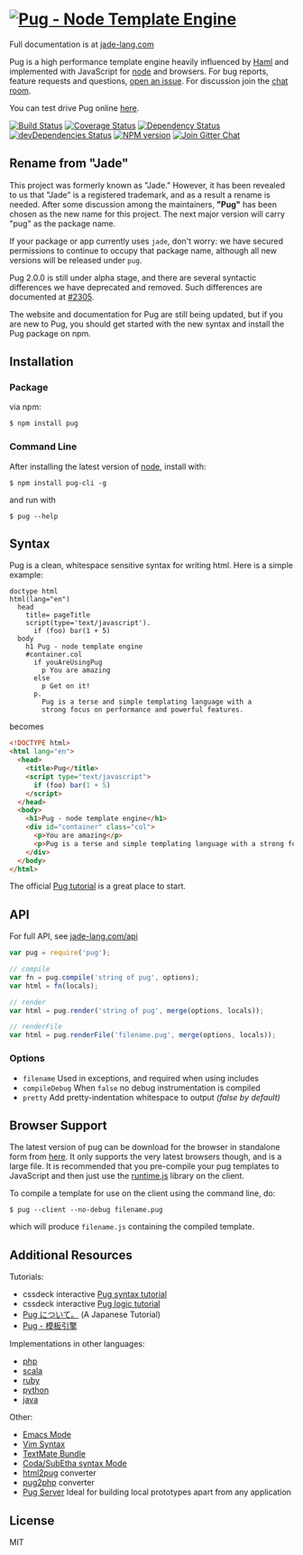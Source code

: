 # [![Pug - Node Template Engine](https://cdn.rawgit.com/pugjs/pug-logo/3ea2d3a86c6227020dd5b20743a5aa458808ca4e/SVG/__pug-logo-colour-wide.svg)](http://jade-lang.com/)

Full documentation is at [jade-lang.com](http://jade-lang.com/)

 Pug is a high performance template engine heavily influenced by [Haml](http://haml.info/)
 and implemented with JavaScript for [node](http://nodejs.org) and browsers. For bug reports,
 feature requests and questions, [open an issue](https://github.com/pugjs/pug/issues/new).
 For discussion join the [chat room](https://gitter.im/pugjs/pug).

 You can test drive Pug online [here](http://jade-lang.com/).

 [![Build Status](https://img.shields.io/travis/pugjs/pug/master.svg?style=flat)](https://travis-ci.org/pugjs/pug)
 [![Coverage Status](https://img.shields.io/coveralls/pugjs/pug/master.svg?style=flat)](https://coveralls.io/r/pugjs/pug?branch=master)
 [![Dependency Status](https://img.shields.io/david/pugjs/pug.svg?style=flat)](https://david-dm.org/pugjs/pug)
 [![devDependencies Status](https://img.shields.io/david/dev/pugjs/pug.svg?style=flat)](https://david-dm.org/pugjs/pug#info=devDependencies)
 [![NPM version](https://img.shields.io/npm/v/pug.svg?style=flat)](https://www.npmjs.com/package/pug)
 [![Join Gitter Chat](https://img.shields.io/badge/gitter-join%20chat%20%E2%86%92-brightgreen.svg?style=flat)](https://gitter.im/pugjs/pug?utm_source=badge&utm_medium=badge&utm_campaign=pr-badge&utm_content=badge)

## Rename from "Jade"

This project was formerly known as "Jade." However, it has been revealed to us that "Jade" is a registered trademark, and as a result a rename is needed. After some discussion among the maintainers, **"Pug"** has been chosen as the new name for this project. The next major version will carry "pug" as the package name.

If your package or app currently uses `jade`, don't worry: we have secured permissions to continue to occupy that package name, although all new versions will be released under `pug`.

Pug 2.0.0 is still under alpha stage, and there are several syntactic differences we have deprecated and removed. Such differences are documented at [#2305](https://github.com/pugjs/pug/issues/2305).

The website and documentation for Pug are still being updated, but if you are new to Pug, you should get started with the new syntax and install the Pug package on npm.

## Installation

### Package

via npm:

```bash
$ npm install pug
```

### Command Line

After installing the latest version of [node](http://nodejs.org/), install with:

```console
$ npm install pug-cli -g
```

and run with

```console
$ pug --help
```

## Syntax

Pug is a clean, whitespace sensitive syntax for writing html.  Here is a simple example:

```pug
doctype html
html(lang="en")
  head
    title= pageTitle
    script(type='text/javascript').
      if (foo) bar(1 + 5)
  body
    h1 Pug - node template engine
    #container.col
      if youAreUsingPug
        p You are amazing
      else
        p Get on it!
      p.
        Pug is a terse and simple templating language with a
        strong focus on performance and powerful features.
```

becomes


```html
<!DOCTYPE html>
<html lang="en">
  <head>
    <title>Pug</title>
    <script type="text/javascript">
      if (foo) bar(1 + 5)
    </script>
  </head>
  <body>
    <h1>Pug - node template engine</h1>
    <div id="container" class="col">
      <p>You are amazing</p>
      <p>Pug is a terse and simple templating language with a strong focus on performance and powerful features.</p>
    </div>
  </body>
</html>
```

The official [Pug tutorial](http://jade-lang.com/tutorial/) is a great place to start.

## API

For full API, see [jade-lang.com/api](http://jade-lang.com/api/)

```js
var pug = require('pug');

// compile
var fn = pug.compile('string of pug', options);
var html = fn(locals);

// render
var html = pug.render('string of pug', merge(options, locals));

// renderFile
var html = pug.renderFile('filename.pug', merge(options, locals));
```

### Options

 - `filename`  Used in exceptions, and required when using includes
 - `compileDebug`  When `false` no debug instrumentation is compiled
 - `pretty`    Add pretty-indentation whitespace to output _(false by default)_

## Browser Support

 The latest version of pug can be download for the browser in standalone form from [here](https://raw.githubusercontent.com/pugjs/pug/1.11.0/pug.js).  It only supports the very latest browsers though, and is a large file.  It is recommended that you pre-compile your pug templates to JavaScript and then just use the [runtime.js](https://raw.githubusercontent.com/pugjs/pug/1.11.0/runtime.js) library on the client.

 To compile a template for use on the client using the command line, do:

```console
$ pug --client --no-debug filename.pug
```

which will produce `filename.js` containing the compiled template.

## Additional Resources

Tutorials:

  - cssdeck interactive [Pug syntax tutorial](http://cssdeck.com/labs/learning-the-jade-templating-engine-syntax)
  - cssdeck interactive [Pug logic tutorial](http://cssdeck.com/labs/jade-templating-tutorial-codecast-part-2)
  - [Pug について。](https://gist.github.com/japboy/5402844) (A Japanese Tutorial)
  - [Pug - 模板引擎](https://github.com/pugjs/pug/blob/master/Readme_zh-cn.md)

Implementations in other languages:

  - [php](https://github.com/pug-php/pug)
  - [scala](https://scalate.github.io/scalate/documentation/scaml-reference.html)
  - [ruby](https://github.com/slim-template/slim)
  - [python](https://github.com/SyrusAkbary/pyjade)
  - [java](https://github.com/neuland/jade4j)

Other:

  - [Emacs Mode](https://github.com/brianc/jade-mode)
  - [Vim Syntax](https://github.com/digitaltoad/vim-pug)
  - [TextMate Bundle](http://github.com/miksago/jade-tmbundle)
  - [Coda/SubEtha syntax Mode](https://github.com/aaronmccall/jade.mode)
  - [html2pug](https://github.com/donpark/html2jade) converter
  - [pug2php](https://github.com/SE7ENSKY/jade2php) converter
  - [Pug Server](https://github.com/ded/jade-server)  Ideal for building local prototypes apart from any application

## License

MIT

